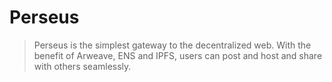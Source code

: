 # Perseus

> Perseus is the simplest gateway to the decentralized web. With the benefit of Arweave, ENS and IPFS, users can post and host and share with others seamlessly.

